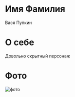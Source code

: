 # Имя Фамилия
Вася Пупкин

# О себе
Довольно скрытный персонаж

# Фото
![фото](https://sun1-21.userapi.com/s/v1/ig2/JGmZdty02-BMPhfyaAwX4nWLryBj-qFOJSzEAnGYs0EvEnYz0meA36YmMo1ZdUCWjTH96oqTcxx2LmFnhlje4D2q.jpg?size=400x577&quality=96&crop=0,0,749,1082&ava=1)